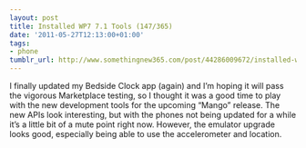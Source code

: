```yaml
---
layout: post
title: Installed WP7 7.1 Tools (147/365)
date: '2011-05-27T12:13:00+01:00'
tags:
- phone
tumblr_url: http://www.somethingnew365.com/post/44286009672/installed-wp7-71-tools-147365
---
```

I finally updated my Bedside Clock app (again) and I’m hoping it will pass the vigorous Marketplace testing, so I thought it was a good time to play with the new development tools for the upcoming “Mango” release.
The new APIs look interesting, but with the phones not being updated for a while it’s a little bit of a mute point right now. However, the emulator upgrade looks good, especially being able to use the accelerometer and location.
